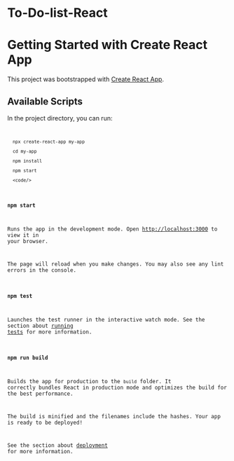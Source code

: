 # To-Do-list-React
# Getting Started with Create React App

This project was bootstrapped with [Create React App](https://github.com/facebook/create-react-app).

## Available Scripts

In the project directory, you can run:
      <code>
      
      npx create-react-app my-app
      
      cd my-app
      
      npm install
      
      npm start
      
      <code/>

### `npm start`

Runs the app in the development mode.
Open [http://localhost:3000](http://localhost:3000) to view it in your browser.

The page will reload when you make changes.
You may also see any lint errors in the console.

### `npm test`

Launches the test runner in the interactive watch mode.
See the section about [running tests](https://facebook.github.io/create-react-app/docs/running-tests) for more information.

### `npm run build`

Builds the app for production to the `build` folder.
It correctly bundles React in production mode and optimizes the build for the best performance.

The build is minified and the filenames include the hashes.
Your app is ready to be deployed!

See the section about [deployment](https://facebook.github.io/create-react-app/docs/deployment) for more information.

